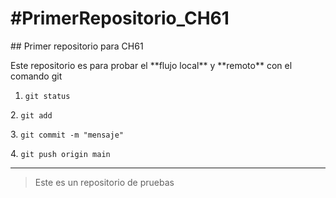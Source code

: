 # \#PrimerRepositorio\_CH61

\## Primer repositorio para CH61



Este repositorio es para probar el \*\*flujo local\*\* y \*\*remoto\*\* con el comando git



1. `git status`

2\. `git add`

3\. `git commit -m "mensaje"`

4\. `git push origin main`



---



> Este es un repositorio de pruebas



